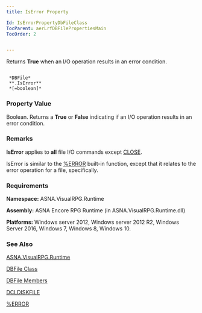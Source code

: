 ```yaml
---
title: IsError Property

Id: IsErrorPropertyDbFileClass
TocParent: aerLrfDBFilePropertiesMain
TocOrder: 2


---
```


Returns **True** when an I/O operation results in an error condition. 

```

 *DBFile* 
 **.IsError** 
 *[=boolean]*  
```

### Property Value
Boolean. Returns a **True** or **False** indicating if an I/O operation results in an error condition. 

### Remarks
**IsError** applies to **all** file I/O commands except [CLOSE](CLOSE.html). 

IsError is similar to the [%ERROR](ERROR_Function.html) built-in function, except that it relates to the error operation for a file, specifically. 

### Requirements
**Namespace:** ASNA.VisualRPG.Runtime 

**Assembly:** ASNA Encore RPG Runtime (in ASNA.VisualRPG.Runtime.dll) 

**Platforms:** Windows server 2012, Windows server 2012 R2, Windows Server 2016, Windows 7, Windows 8, Windows 10. 

### See Also
[ASNA.VisualRPG.Runtime](ecrLrfRuntimeNamespace.html)

[DBFile Class](ecrLrfDBFileClass.html)

[DBFile Members](ecrLrfDBFileMembers.html)

[DCLDISKFILE](DCLDISKFILE.html)

[%ERROR](ERROR_Function.html) 
